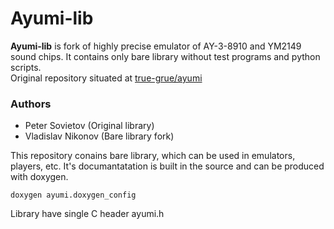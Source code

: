 Ayumi-lib
=====================
**Ayumi-lib** is fork of highly precise emulator of AY-3-8910 and YM2149 sound chips.
It contains only bare library without test programs and python scripts.  
Original repository situated at
[true-grue/ayumi](https://github.com/true-grue/ayumi)  
### Authors
- Peter Sovietov (Original library)
- Vladislav Nikonov (Bare library fork)


This repository conains bare library, which can be used in emulators, players, etc. It's documantatation is built in the source and can be produced with doxygen.
```
doxygen ayumi.doxygen_config
```
Library have single C header ayumi.h
